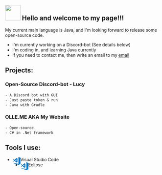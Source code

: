 ## <img width="50px" height="50px" src="https://avatars2.githubusercontent.com/u/57236774?s=460&u=b06002ce628b4b0aab6254be8c1a9791bc890d36&v=4"/> Hello and welcome to my page!!!

My current main language is Java, and I'm looking forward to release some open-source code.

  - I'm currently working on a Discord-bot (See details below)
  - I'm coding in, and learning Java currently
  - If you need to contact me, then write an email to my [email](mailto:oscar.gaardsted.spalk@gmail.com)

## Projects:
  
  ### Open-Source Discord-bot - Lucy
    - A Discord bot with GUI
    - Just paste token & run
    - Java with Gradle
  ### OLLE.ME AKA My Website
    - Open-source
    - C# in .Net framework
    
## Tools I use:
  - <img align="left" alt="Visual Studio Code" width="26px" src="https://raw.githubusercontent.com/github/explore/80688e429a7d4ef2fca1e82350fe8e3517d3494d/topics/visual-studio-code/visual-studio-code.png" /> Visual Studio Code
  - <img align="left" alt="Visual Studio Code" width="26px" src="https://raw.githubusercontent.com/github/explore/80688e429a7d4ef2fca1e82350fe8e3517d3494d/topics/visual-studio-code/visual-studio-code.png" /> Eclipse

